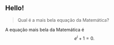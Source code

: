 Hello!
------

> Qual é a mais bela equação da Matemática?

A equação mais bela da Matemática é $$ e^i+1=0 .$$
